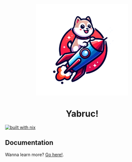 <p align="center">
    <a href="https://your-website-link.com">
        <img src="./docs/public/yabruc.webp" alt="[Page logo](https://aitorru.github.io/yabruc/)" width="300">
    </a>
    <h1 align="center">Yabruc!</h1>
</p>

[![built with nix](https://builtwithnix.org/badge.svg)](https://builtwithnix.org)

## Documentation

Wanna learn more? [Go here!](https://aitorru.github.io/yabruc/).
